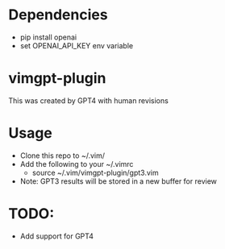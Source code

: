 # Dependencies 
- pip install openai
- set OPENAI_API_KEY env variable

# vimgpt-plugin
This was created by GPT4 with human revisions

# Usage
- Clone this repo to ~/.vim/
- Add the following to your ~/.vimrc
    - source ~/.vim/vimgpt-plugin/gpt3.vim
- Note: GPT3 results will be stored in a new buffer for review

# TODO: 
- Add support for GPT4
